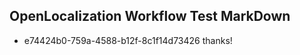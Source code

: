 ## OpenLocalization Workflow Test MarkDown
* e74424b0-759a-4588-b12f-8c1f14d73426 thanks!

<!--HONumber=Jul16_HO5-->


